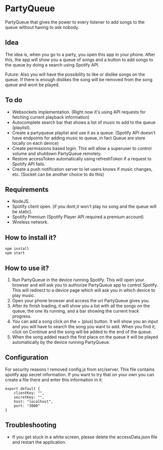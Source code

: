 # PartyQueue

PartyQueue that gives the power to every listener to add songs to the queue without having to ask nobody. 

## Idea

The idea is, when you go to a party, you open this app in your phone. After this, the app will show you a queue of songs and a button to add songs to the queue by doing a search using Spotify API. 

Future: Also you will have the possibility to like or dislike songs on the queue. If there is enough dislikes the song will be removed from the song queue and wont be played.

## To do
- Websockets implementation. (Right now it's using API requests for fetching current playback information)
- Autocomplete search bar that shows a list of music to add to the queue (playlist).
- Create a partyqueue playlist and use it as a queue. (Spotify API doesn't have endpoints for adding music to queue, in fact Queue are store locally on each device)
- Create permissions based login. This will allow a superuser to control volume and shutdown PartyQueue remotely.
- Restore accessToken automatically using refreshToken if a request to Spotify API fails.
- Create a push notification server to let users knows if music changes, etc. (Socket can be another choice to do this)

## Requirements
- NodeJS.
- Spotify client open. (if you dont,it won't play no song and the queue will be static).
- Spotify Premium (Spotify Player API required a premium account)
- Wireless network.

## How to install it?
```
npm install
npm start
```

## How to use it?
1) Run PartyQueue in the device running Spotify. This will open your browser and will ask you to authorize PartyQueue app to control Spotify. This will redirect to a device page which will ask you in which device to play music.
2) Open your phone browser and access the url PartyQueue gives you.
3) After its finish loading, it will show you a list with all the songs on the queue, the one its running, and a bar showing the current track progress.
4) You can add a song click on the + (plus) button. It will show you an input and you will have to search the song you want to add. When you find it, click on Continue and the song will be added to the end of the queue.
5) When the song added reach the first place on the queue it will be played automatically by the device running PartyQueue.

## Configuration
For security reasons I removed config.js from src/server. This file contains spotify app secret information.
If you want to try that on your own you can create a file there and enter this information in it:
```
export default {
    clientKey: "",
    secretKey: "",
    host: "localhost",
    port: "3000"
}
```

## Troubleshooting
- If you get stuck in a white screen, please delete the accessData.json file and restart the application.